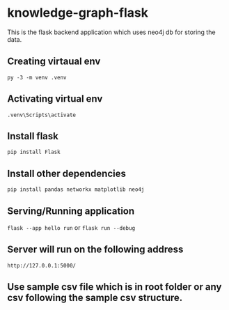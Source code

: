 # knowledge-graph-flask
This is the flask backend application which uses neo4j db for storing the data.

## Creating virtaual env
`py -3 -m venv .venv`

## Activating virtual env
`.venv\Scripts\activate`

## Install flask
`pip install Flask`

## Install other dependencies
`pip install pandas networkx matplotlib neo4j`

## Serving/Running application 
`flask --app hello run`
or 
`flask run --debug`

## Server will run on the following address
`http://127.0.0.1:5000/`


## Use sample csv file which is in root folder or any csv following the sample csv structure.






